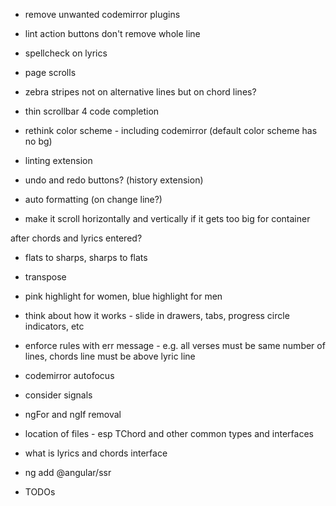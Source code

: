 * remove unwanted codemirror plugins
* lint action buttons don't remove whole line
* spellcheck on lyrics

* page scrolls

* zebra stripes not on alternative lines but on chord lines?

* thin scrollbar 4 code completion
* rethink color scheme - including codemirror (default color scheme has no bg)
* linting extension
* undo and redo buttons? (history extension)
* auto formatting (on change line?)
* make it scroll horizontally and vertically if it gets too big for container

after chords and lyrics entered?
* flats to sharps, sharps to flats
* transpose
* pink highlight for women, blue highlight for men

* think about how it works - slide in drawers, tabs, progress circle indicators, etc
* enforce rules with err message - e.g. all verses must be same number of lines, chords line must be above lyric line

* codemirror autofocus
* consider signals
* ngFor and ngIf removal
* location of files - esp TChord and other common types and interfaces
* what is lyrics and chords interface
* ng add @angular/ssr

* TODOs
